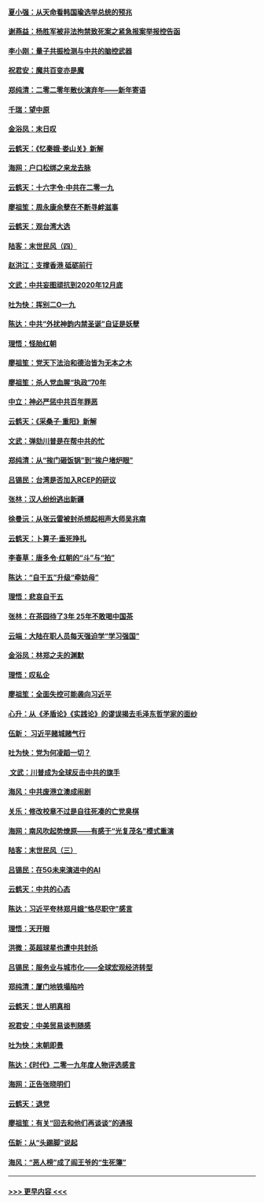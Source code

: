 #### [夏小强：从天命看韩国瑜选举总统的预兆](../pages/nsc993/n11756696.md?t=12311433) 
#### [谢燕益：杨胜军被非法拘禁致死案之紧急报案举报控告函](../pages/nsc993/n11756134.md?t=12311433) 
#### [李小刚：量子共振检测与中共的脑控武器](../pages/nsc993/n11754518.md?t=12311433) 
#### [祝君安：魔共百变亦是魔](../pages/nsc993/n11754469.md?t=12311433) 
#### [郑纯清：二零二零年散伙演弃年——新年寄语](../pages/nsc993/n11754195.md?t=12311433) 
#### [千瑞：望中原](../pages/nsc993/n11754159.md?t=12311433) 
#### [金浴凤：末日叹](../pages/nsc993/n11752359.md?t=12311433) 
#### [云鹤天：《忆秦娥‧娄山关》新解](../pages/nsc993/n11752348.md?t=12311433) 
#### [海网：户口松绑之来龙去脉](../pages/nsc993/n11752328.md?t=12311433) 
#### [云鹤天：十六字令‧中共在二零一九](../pages/nsc993/n11752305.md?t=12311433) 
#### [廖祖笙：周永康余孽在不断寻衅滋事](../pages/nsc993/n11751013.md?t=12311433) 
#### [云鹤天：观台湾大选](../pages/nsc993/n11751007.md?t=12311433) 
#### [陆客：末世民风（四）](../pages/nsc993/n11749203.md?t=12311433) 
#### [赵洪江：支撑香港 砥砺前行](../pages/nsc993/n11748482.md?t=12311433) 
#### [文武：中共妄图顽抗到2020年12月底](../pages/nsc993/n11748446.md?t=12311433) 
#### [吐为快：挥别二O一九](../pages/nsc993/n11748411.md?t=12311433) 
#### [陈达：中共“外扰神韵内禁圣诞”自证是妖孽](../pages/nsc993/n11748226.md?t=12311433) 
#### [理悟：怪胎红朝](../pages/nsc993/n11748206.md?t=12311433) 
#### [廖祖笙：党天下法治和德治皆为无本之木](../pages/nsc993/n11748135.md?t=12311433) 
#### [廖祖笙：杀人党血腥“执政”70年](../pages/nsc993/n11745144.md?t=12311433) 
#### [中立：神必严惩中共百年罪恶](../pages/nsc993/n11744970.md?t=12311433) 
#### [云鹤天：《采桑子‧重阳》新解](../pages/nsc993/n11744948.md?t=12311433) 
#### [文武：弹劾川普是在帮中共的忙](../pages/nsc993/n11744758.md?t=12311433) 
#### [郑纯清：从“挨门砸饭锅”到“挨户堵炉眼”](../pages/nsc993/n11744745.md?t=12311433) 
#### [吕锡民：台湾是否加入RCEP的研议](../pages/nsc993/n11744701.md?t=12311433) 
#### [张林：汉人纷纷逃出新疆](../pages/nsc993/n11743530.md?t=12311433) 
#### [徐曼沅：从张云雷被封杀想起相声大师吴兆南](../pages/nsc993/n11741816.md?t=12311433) 
#### [云鹤天：卜算子‧垂死挣扎](../pages/nsc993/n11739956.md?t=12311433) 
#### [李春草：唐多令‧红朝的“斗”与“拍”](../pages/nsc993/n11739830.md?t=12311433) 
#### [陈达：“自干五”升级“牵妨母”](../pages/nsc993/n11739724.md?t=12311433) 
#### [理悟：悲哀自干五](../pages/nsc993/n11739547.md?t=12311433) 
#### [张林：在茶园待了3年 25年不敢喝中国茶](../pages/nsc993/n11739240.md?t=12311433) 
#### [云端：大陆在职人员每天强迫学“学习强国”](../pages/nsc993/n11738735.md?t=12311433) 
#### [金浴凤：林郑之夫的渊默](../pages/nsc993/n11737735.md?t=12311433) 
#### [理悟：叹私企](../pages/nsc993/n11737715.md?t=12311433) 
#### [廖祖笙：全面失控可能袭向习近平](../pages/nsc993/n11737704.md?t=12311433) 
#### [心升：从《矛盾论》《实践论》的谬误揭去毛泽东哲学家的面纱](../pages/nsc993/n11736962.md?t=12311433) 
#### [伍新： 习近平赌城赌气行](../pages/nsc993/n11736929.md?t=12311433) 
#### [吐为快：党为何凌蹈一切？](../pages/nsc993/n11736915.md?t=12311433) 
#### [ 文武：川普成为全球反击中共的旗手](../pages/nsc993/n11736882.md?t=12311433) 
#### [海风：中共废港立澳成闹剧](../pages/nsc993/n11735857.md?t=12311433) 
#### [关乐：修改校章不过是自往死凑的亡党臭棋](../pages/nsc993/n11735097.md?t=12311433) 
#### [海网：南风吹起势燎原——有感于“光复茂名”模式重演](../pages/nsc993/n11732308.md?t=12311433) 
#### [陆客：末世民风（三）](../pages/nsc993/n11732211.md?t=12311433) 
#### [吕锡民：在5G未来演进中的AI](../pages/nsc993/n11730010.md?t=12311433) 
#### [云鹤天：中共的心态](../pages/nsc993/n11729906.md?t=12311433) 
#### [陈达：习近平夸林郑月娥“恪尽职守”感言](../pages/nsc993/n11729881.md?t=12311433) 
#### [理悟：天开眼](../pages/nsc993/n11729699.md?t=12311433) 
#### [洪微：英超球星也遭中共封杀](../pages/nsc993/n11727243.md?t=12311433) 
#### [吕锡民：服务业与城市化——全球宏观经济转型](../pages/nsc993/n11725845.md?t=12311433) 
#### [郑纯清：厦门地铁塌陷吟](../pages/nsc993/n11725813.md?t=12311433) 
#### [云鹤天：世人明真相](../pages/nsc993/n11725621.md?t=12311433) 
#### [祝君安：中美贸易谈判随感](../pages/nsc993/n11725609.md?t=12311433) 
#### [吐为快：末朝即景](../pages/nsc993/n11723365.md?t=12311433) 
#### [陈达：《时代》二零一九年度人物评选感言](../pages/nsc993/n11723337.md?t=12311433) 
#### [海网：正告张晓明们](../pages/nsc993/n11723228.md?t=12311433) 
#### [云鹤天：退党](../pages/nsc993/n11723056.md?t=12311433) 
#### [廖祖笙：有关“回去和他们再谈谈”的通报](../pages/nsc993/n11722442.md?t=12311433) 
#### [伍新：从“头踢脚”说起](../pages/nsc993/n11722429.md?t=12311433) 
#### [海风：“恶人榜”成了阎王爷的“生死簿”](../pages/nsc993/n11722272.md?t=12311433) 

----
#### [ >>> 更早内容 <<< ](../indexes/nsc993-earlier.md)
